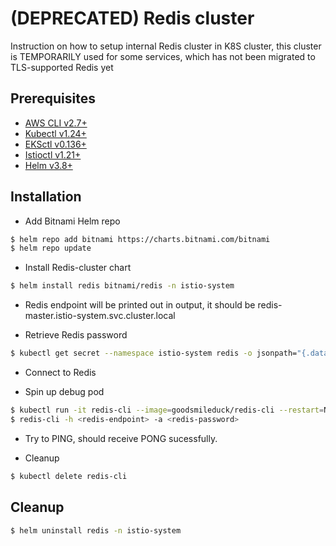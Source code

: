 # (DEPRECATED) Redis cluster
Instruction on how to setup internal Redis cluster in K8S cluster, this cluster is TEMPORARILY used for some services, which has not been migrated to TLS-supported Redis yet

## Prerequisites
* [AWS CLI v2.7+](https://docs.aws.amazon.com/cli/latest/userguide/getting-started-install.html)
* [Kubectl v1.24+](https://kubernetes.io/docs/tasks/tools/install-kubectl-linux/)
* [EKSctl v0.136+](https://docs.aws.amazon.com/eks/latest/userguide/eksctl.html)
* [Istioctl v1.21+](https://istio.io/latest/docs/setup/install/istioctl/)
* [Helm v3.8+](https://helm.sh/docs/intro/install/)

## Installation

* Add Bitnami Helm repo

```sh
$ helm repo add bitnami https://charts.bitnami.com/bitnami
$ helm repo update
```

* Install Redis-cluster chart

```sh
$ helm install redis bitnami/redis -n istio-system
```

* Redis endpoint will be printed out in output, it should be redis-master.istio-system.svc.cluster.local

* Retrieve Redis password

```sh
$ kubectl get secret --namespace istio-system redis -o jsonpath="{.data.redis-password}" | base64 -d
```

* Connect to Redis

- Spin up debug pod

```sh
$ kubectl run -it redis-cli --image=goodsmileduck/redis-cli --restart=Never --rm -- sh
$ redis-cli -h <redis-endpoint> -a <redis-password>
```


- Try to PING, should receive PONG sucessfully.

- Cleanup

```sh
$ kubectl delete redis-cli
```

## Cleanup

```sh
$ helm uninstall redis -n istio-system
```






